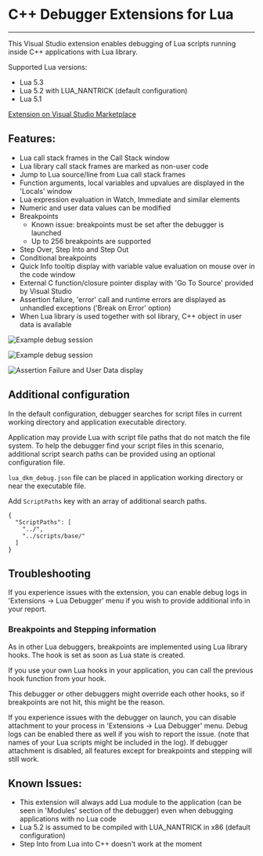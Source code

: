 # C++ Debugger Extensions for Lua

---
This Visual Studio extension enables debugging of Lua scripts running inside C++ applications with Lua library.

Supported Lua versions:
* Lua 5.3
* Lua 5.2 with LUA_NANTRICK (default configuration)
* Lua 5.1

[Extension on Visual Studio Marketplace](https://marketplace.visualstudio.com/items?itemName=wheretib.lua-dkm-debug)

## Features:
 * Lua call stack frames in the Call Stack window
 * Lua library call stack frames are marked as non-user code
 * Jump to Lua source/line from Lua call stack frames
 * Function arguments, local variables and upvalues are displayed in the 'Locals' window
 * Lua expression evaluation in Watch, Immediate and similar elements
 * Numeric and user data values can be modified
 * Breakpoints
    * Known issue: breakpoints must be set after the debugger is launched
    * Up to 256 breakpoints are supported
 * Step Over, Step Into and Step Out
 * Conditional breakpoints
 * Quick Info tooltip display with variable value evaluation on mouse over in the code window
 * External C function/closure pointer display with 'Go To Source' provided by Visual Studio
 * Assertion failure, 'error' call and runtime errors are displayed as unhandled exceptions ('Break on Error' option)
 * When Lua library is used together with sol library, C++ object in user data is available

![Example debug session](https://github.com/WheretIB/LuaDkmDebugger/blob/master/resource/front_image_2.png?raw=true)

![Example debug session](https://github.com/WheretIB/LuaDkmDebugger/blob/master/resource/front_image.png?raw=true)

 ![Assertion Failure and User Data display](https://github.com/WheretIB/LuaDkmDebugger/blob/master/resource/front_image_3.png?raw=true)

## Additional configuration

In the default configuration, debugger searches for script files in current working directory and application executable directory.

Application may provide Lua with script file paths that do not match the file system. To help the debugger find your script files in this scenario, additional script search paths can be provided using an optional configuration file.

`lua_dkm_debug.json` file can be placed in application working directory or near the executable file.

Add `ScriptPaths` key with an array of additional search paths.

```
{
  "ScriptPaths": [
    "../",
    "../scripts/base/"
  ]
}
```

## Troubleshooting

If you experience issues with the extension, you can enable debug logs in 'Extensions -> Lua Debugger' menu if you wish to provide additional info in your report.

### Breakpoints and Stepping information

As in other Lua debuggers, breakpoints are implemented using Lua library hooks. The hook is set as soon as Lua state is created.

If you use your own Lua hooks in your application, you can call the previous hook function from your hook.

This debugger or other debuggers might override each other hooks, so if breakpoints are not hit, this might be the reason.

If you experience issues with the debugger on launch, you can disable attachment to your process in 'Extensions -> Lua Debugger' menu. Debug logs can be enabled there as well if you wish to report the issue. (note that names of your Lua scripts might be included in the log). If debugger attachment is disabled, all features except for breakpoints and stepping will still work.

## Known Issues:
 * This extension will always add Lua module to the application (can be seen in 'Modules' section of the debugger) even when debugging applications with no Lua code
 * Lua 5.2 is assumed to be compiled with LUA_NANTRICK in x86 (default configuration)
 * Step Into from Lua into C++ doesn't work at the moment
